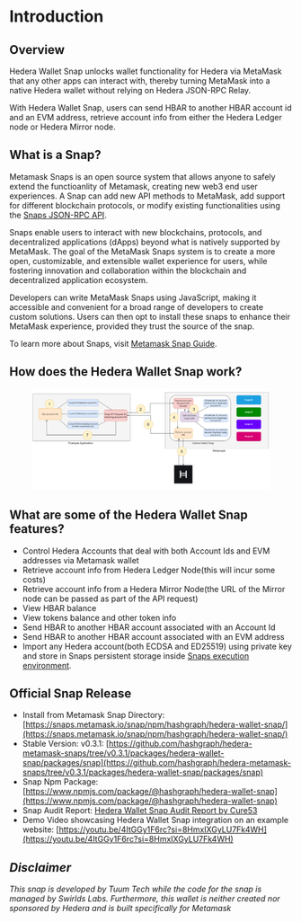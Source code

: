 # Introduction

## Overview

Hedera Wallet Snap unlocks wallet functionality for Hedera via MetaMask that any other apps can interact with, thereby turning MetaMask into a native Hedera wallet without relying on Hedera JSON-RPC Relay.

With Hedera Wallet Snap, users can send HBAR to another HBAR account id and an EVM address, retrieve account info from either the Hedera Ledger node or Hedera Mirror node.&#x20;

## What is a Snap?

Metamask Snaps is an open source system that allows anyone to safely extend the functioanlity of Metamask, creating new web3 end user experiences. A Snap can add new API methods to MetaMask, add support for different blockchain protocols, or modify existing functionalities using the [Snaps JSON-RPC API](https://docs.metamask.io/snaps/reference/rpc-api/).

Snaps enable users to interact with new blockchains, protocols, and decentralized applications (dApps) beyond what is natively supported by MetaMask. The goal of the MetaMask Snaps system is to create a more open, customizable, and extensible wallet experience for users, while fostering innovation and collaboration within the blockchain and decentralized application ecosystem.

Developers can write MetaMask Snaps using JavaScript, making it accessible and convenient for a broad range of developers to create custom solutions. Users can then opt to install these snaps to enhance their MetaMask experience, provided they trust the source of the snap.

To learn more about Snaps, visit [Metamask Snap Guide](https://docs.metamask.io/guide/snaps.html).

## How does the Hedera Wallet Snap work?



<figure><img src=".gitbook/assets/How does Hedera Wallet Snap work.drawio.png" alt=""><figcaption></figcaption></figure>

## &#x20;What are some of the Hedera Wallet Snap features?

* Control Hedera Accounts that deal with both Account Ids and EVM addresses via Metamask wallet
* Retrieve account info from Hedera Ledger Node(this will incur some costs)
* Retrieve account info from a Hedera Mirror Node(the URL of the Mirror node can be passed as part of the API request)
* View HBAR balance&#x20;
* View tokens balance and other token info
* Send HBAR to another HBAR account associated with an Account Id
* Send HBAR to another HBAR account associated with an EVM address
* Import any Hedera account(both ECDSA and ED25519) using private key and store in Snaps persistent storage inside [Snaps execution environment](https://docs.metamask.io/snaps/concepts/execution-environment/).

## Official Snap Release

* Install from Metamask Snap Directory: [https://snaps.metamask.io/snap/npm/hashgraph/hedera-wallet-snap/](https://snaps.metamask.io/snap/npm/hashgraph/hedera-wallet-snap/)
* Stable Version: v0.3.1: [https://github.com/hashgraph/hedera-metamask-snaps/tree/v0.3.1/packages/hedera-wallet-snap/packages/snap](https://github.com/hashgraph/hedera-metamask-snaps/tree/v0.3.1/packages/hedera-wallet-snap/packages/snap)
* Snap Npm Package: [https://www.npmjs.com/package/@hashgraph/hedera-wallet-snap](https://www.npmjs.com/package/@hashgraph/hedera-wallet-snap)
* Snap Audit Report: [Hedera Wallet Snap Audit Report by Cure53](https://cure53.de/pentest-report\_hedera-snap.pdf)
* Demo Video showcasing Hedera Wallet Snap integration on an example website: [https://youtu.be/4ItGGy1F6rc?si=8HmxIXGyLU7Fk4WH](https://youtu.be/4ItGGy1F6rc?si=8HmxIXGyLU7Fk4WH)

## _Disclaimer_

_This snap is developed by Tuum Tech while the code for the snap is managed by Swirlds Labs. Furthermore, this wallet is neither created nor sponsored by Hedera and is built specifically for Metamask_
